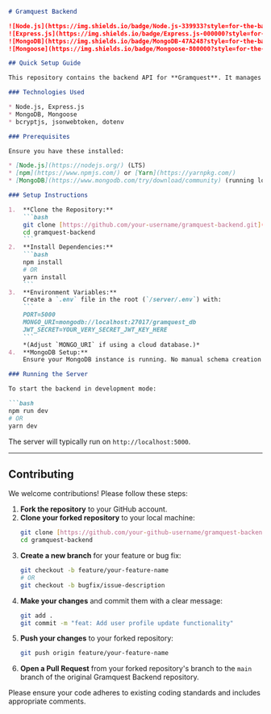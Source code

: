 ````markdown
# Gramquest Backend

![Node.js](https://img.shields.io/badge/Node.js-339933?style=for-the-badge&logo=nodedotjs&logoColor=white)
![Express.js](https://img.shields.io/badge/Express.js-000000?style=for-the-badge&logo=express&logoColor=white)
![MongoDB](https://img.shields.io/badge/MongoDB-47A248?style=for-the-badge&logo=mongodb&logoColor=white)
![Mongoose](https://img.shields.io/badge/Mongoose-800000?style=for-the-badge&logo=mongoose&logoColor=white)

## Quick Setup Guide

This repository contains the backend API for **Gramquest**. It manages user authentication, content, and interactions, serving data to the frontend.

### Technologies Used

* Node.js, Express.js
* MongoDB, Mongoose
* bcryptjs, jsonwebtoken, dotenv

### Prerequisites

Ensure you have these installed:

* [Node.js](https://nodejs.org/) (LTS)
* [npm](https://www.npmjs.com/) or [Yarn](https://yarnpkg.com/)
* [MongoDB](https://www.mongodb.com/try/download/community) (running locally or cloud access)

### Setup Instructions

1.  **Clone the Repository:**
    ```bash
    git clone [https://github.com/your-username/gramquest-backend.git](https://github.com/your-username/gramquest-backend.git)
    cd gramquest-backend
    ```
2.  **Install Dependencies:**
    ```bash
    npm install
    # OR
    yarn install
    ```
3.  **Environment Variables:**
    Create a `.env` file in the root (`/server/.env`) with:
    ```
    PORT=5000
    MONGO_URI=mongodb://localhost:27017/gramquest_db
    JWT_SECRET=YOUR_VERY_SECRET_JWT_KEY_HERE
    ```
    *(Adjust `MONGO_URI` if using a cloud database.)*
4.  **MongoDB Setup:**
    Ensure your MongoDB instance is running. No manual schema creation is needed; Mongoose handles it on data insertion.

### Running the Server

To start the backend in development mode:

```bash
npm run dev
# OR
yarn dev
````

The server will typically run on `http://localhost:5000`.

-----

## Contributing

We welcome contributions\! Please follow these steps:

1.  **Fork the repository** to your GitHub account.
2.  **Clone your forked repository** to your local machine:
    ```bash
    git clone [https://github.com/your-github-username/gramquest-backend.git](https://github.com/your-github-username/gramquest-backend.git)
    cd gramquest-backend
    ```
3.  **Create a new branch** for your feature or bug fix:
    ```bash
    git checkout -b feature/your-feature-name 
    # OR
    git checkout -b bugfix/issue-description
    ```
4.  **Make your changes** and commit them with a clear message:
    ```bash
    git add .
    git commit -m "feat: Add user profile update functionality"
    ```
5.  **Push your changes** to your forked repository:
    ```bash
    git push origin feature/your-feature-name
    ```
6.  **Open a Pull Request** from your forked repository's branch to the `main` branch of the original Gramquest Backend repository.

Please ensure your code adheres to existing coding standards and includes appropriate comments.

```
```